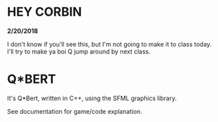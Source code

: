 # HEY CORBIN

__2/20/2018__

I don't know if you'll see this, but I'm not going to make it to class today.  
I'll try to make ya boi Q jump around by next class.

# Q\*BERT

It's Q\*Bert, written in C++, using the SFML graphics library.

See documentation for game/code explanation.
